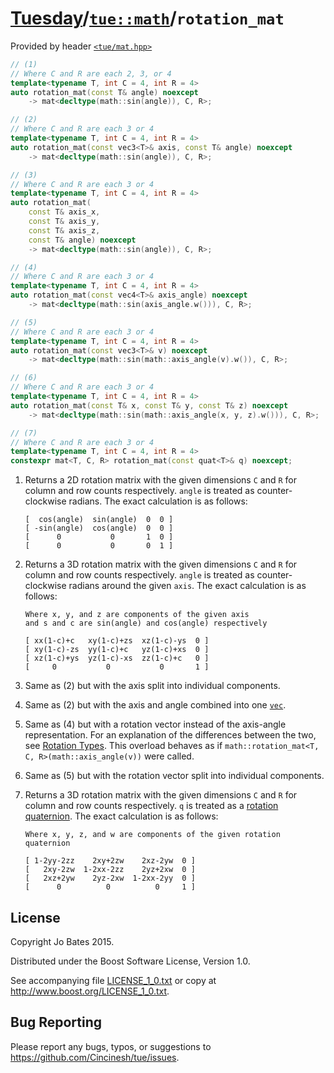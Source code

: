 [Tuesday](../../../README.md)/[`tue::math`](../../namespaces/tue/math.md)/`rotation_mat`
========================================================================================
Provided by header [`<tue/mat.hpp>`](../../headers/mat.md)

```c++
// (1)
// Where C and R are each 2, 3, or 4
template<typename T, int C = 4, int R = 4>
auto rotation_mat(const T& angle) noexcept
    -> mat<decltype(math::sin(angle)), C, R>;

// (2)
// Where C and R are each 3 or 4
template<typename T, int C = 4, int R = 4>
auto rotation_mat(const vec3<T>& axis, const T& angle) noexcept
    -> mat<decltype(math::sin(angle)), C, R>;

// (3)
// Where C and R are each 3 or 4
template<typename T, int C = 4, int R = 4>
auto rotation_mat(
    const T& axis_x,
    const T& axis_y,
    const T& axis_z,
    const T& angle) noexcept
    -> mat<decltype(math::sin(angle)), C, R>;

// (4)
// Where C and R are each 3 or 4
template<typename T, int C = 4, int R = 4>
auto rotation_mat(const vec4<T>& axis_angle) noexcept
    -> mat<decltype(math::sin(axis_angle.w())), C, R>;

// (5)
// Where C and R are each 3 or 4
template<typename T, int C = 4, int R = 4>
auto rotation_mat(const vec3<T>& v) noexcept
    -> mat<decltype(math::sin(math::axis_angle(v).w()), C, R>;

// (6)
// Where C and R are each 3 or 4
template<typename T, int C = 4, int R = 4>
auto rotation_mat(const T& x, const T& y, const T& z) noexcept
    -> mat<decltype(math::sin(math::axis_angle(x, y, z).w())), C, R>;

// (7)
// Where C and R are each 3 or 4
template<typename T, int C = 4, int R = 4>
constexpr mat<T, C, R> rotation_mat(const quat<T>& q) noexcept;
```

1. Returns a 2D rotation matrix with the given dimensions `C` and `R` for column
   and row counts respectively. `angle` is treated as counter-clockwise radians.
   The exact calculation is as follows:
   ```
   [  cos(angle)  sin(angle)  0  0 ]
   [ -sin(angle)  cos(angle)  0  0 ]
   [      0           0       1  0 ]
   [      0           0       0  1 ]
   ```

2. Returns a 3D rotation matrix with the given dimensions `C` and `R` for column
   and row counts respectively. `angle` is treated as counter-clockwise radians
   around the given `axis`. The exact calculation is as follows:
   ```
   Where x, y, and z are components of the given axis
   and s and c are sin(angle) and cos(angle) respectively

   [ xx(1-c)+c   xy(1-c)+zs  xz(1-c)-ys  0 ]
   [ xy(1-c)-zs  yy(1-c)+c   yz(1-c)+xs  0 ]
   [ xz(1-c)+ys  yz(1-c)-xs  zz(1-c)+c   0 ]
   [     0           0           0       1 ]
   ```

3. Same as (2) but with the axis split into individual components.

4. Same as (2) but with the axis and angle combined into one
   [`vec`](../../headers/vec.md).

5. Same as (4) but with a rotation vector instead of the axis-angle
   representation. For an explanation of the differences between the two, see
   [Rotation Types](../../other/rotation_types.md). This overload behaves as if
   `math::rotation_mat<T, C, R>(math::axis_angle(v))` were called.

6. Same as (5) but with the rotation vector split into individual components.

7. Returns a 3D rotation matrix with the given dimensions `C` and `R` for column
   and row counts respectively. `q` is treated as a
   [rotation quaternion](../../other/rotation_types.md). The exact calculation
   is as follows:
   ```
   Where x, y, z, and w are components of the given rotation quaternion

   [ 1-2yy-2zz    2xy+2zw    2xz-2yw  0 ]
   [   2xy-2zw  1-2xx-2zz    2yz+2xw  0 ]
   [   2xz+2yw    2yz-2xw  1-2xx-2yy  0 ]
   [      0          0          0     1 ]
   ```

License
-------
Copyright Jo Bates 2015.

Distributed under the Boost Software License, Version 1.0.

See accompanying file [LICENSE_1_0.txt](../../../LICENSE_1_0.txt) or copy at
http://www.boost.org/LICENSE_1_0.txt.

Bug Reporting
-------------
Please report any bugs, typos, or suggestions to
https://github.com/Cincinesh/tue/issues.
